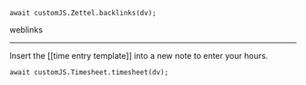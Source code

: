 
```dataviewjs
await customJS.Zettel.backlinks(dv);
```
weblinks 
___
Insert the [[time entry template]] into a new note to enter your hours.

```dataviewjs
await customJS.Timesheet.timesheet(dv);
```

